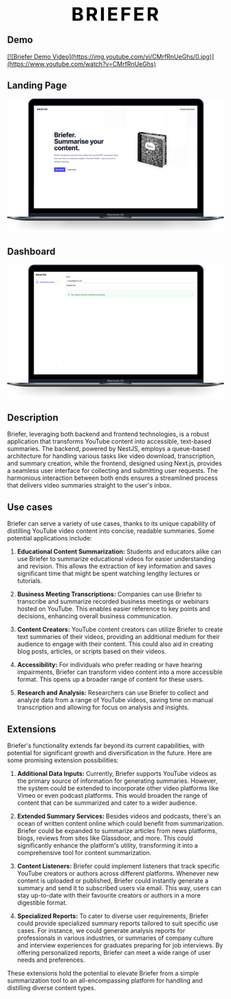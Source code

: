 <p align="center">
  <a href="https://briefer-project.vercel.app/" target="blank"><img src="./backend/docs/briefer.png" width="200" alt="Briefer logo" /></a>
</p>

## Demo
<a href="https://www.youtube.com/watch?v=CMrfRnUeGhs">
  [![Briefer Demo Video](https://img.youtube.com/vi/CMrfRnUeGhs/0.jpg)](https://www.youtube.com/watch?v=CMrfRnUeGhs)
</a>

## Landing Page

<img src="./frontend/docs/desktop-landing.png" alt="Landing page"></img>

## Dashboard

<img src="./frontend/docs/desktop-dashboard.png" alt="Dashboard"></img>

## Description

Briefer, leveraging both backend and frontend technologies, is a robust application that transforms YouTube content into accessible, text-based summaries. The backend, powered by NestJS, employs a queue-based architecture for handling various tasks like video download, transcription, and summary creation, while the frontend, designed using Next.js, provides a seamless user interface for collecting and submitting user requests. The harmonious interaction between both ends ensures a streamlined process that delivers video summaries straight to the user's inbox.

## Use cases

Briefer can serve a variety of use cases, thanks to its unique capability of distilling YouTube video content into concise, readable summaries. Some potential applications include:

1. **Educational Content Summarization:** Students and educators alike can use Briefer to summarize educational videos for easier understanding and revision. This allows the extraction of key information and saves significant time that might be spent watching lengthy lectures or tutorials.

2. **Business Meeting Transcriptions:** Companies can use Briefer to transcribe and summarize recorded business meetings or webinars hosted on YouTube. This enables easier reference to key points and decisions, enhancing overall business communication.

3. **Content Creators:** YouTube content creators can utilize Briefer to create text summaries of their videos, providing an additional medium for their audience to engage with their content. This could also aid in creating blog posts, articles, or scripts based on their videos.

4. **Accessibility:** For individuals who prefer reading or have hearing impairments, Briefer can transform video content into a more accessible format. This opens up a broader range of content for these users.

5. **Research and Analysis:** Researchers can use Briefer to collect and analyze data from a range of YouTube videos, saving time on manual transcription and allowing for focus on analysis and insights.

## Extensions

Briefer's functionality extends far beyond its current capabilities, with potential for significant growth and diversification in the future. Here are some promising extension possibilities:

1. **Additional Data Inputs:** Currently, Briefer supports YouTube videos as the primary source of information for generating summaries. However, the system could be extended to incorporate other video platforms like Vimeo or even podcast platforms. This would broaden the range of content that can be summarized and cater to a wider audience.

2. **Extended Summary Services:** Besides videos and podcasts, there's an ocean of written content online which could benefit from summarization. Briefer could be expanded to summarize articles from news platforms, blogs, reviews from sites like Glassdoor, and more. This could significantly enhance the platform's utility, transforming it into a comprehensive tool for content summarization.

3. **Content Listeners:** Briefer could implement listeners that track specific YouTube creators or authors across different platforms. Whenever new content is uploaded or published, Briefer could instantly generate a summary and send it to subscribed users via email. This way, users can stay up-to-date with their favourite creators or authors in a more digestible format.

4. **Specialized Reports:** To cater to diverse user requirements, Briefer could provide specialized summary reports tailored to suit specific use cases. For instance, we could generate analysis reports for professionals in various industries, or summaries of company culture and interview experiences for graduates preparing for job interviews. By offering personalized reports, Briefer can meet a wide range of user needs and preferences.

These extensions hold the potential to elevate Briefer from a simple summarization tool to an all-encompassing platform for handling and distilling diverse content types.
